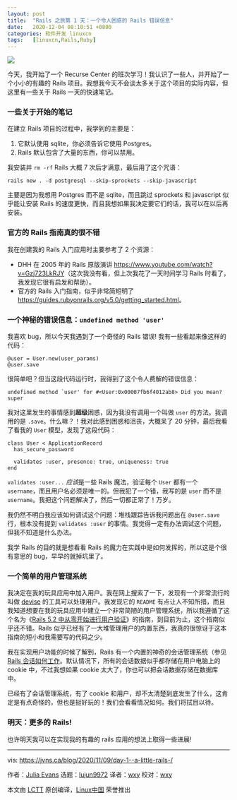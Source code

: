 ```yaml
---
layout: post
title:	"Rails 之旅第 1 天：一个令人困惑的 Rails 错误信息"
date:	2020-12-04 08:10:51 +0800 
categories:	软件开发 linuxcn 
tags:	[linuxcn,Rails,Ruby]
---
```



![](/Asserts/Images//attachment/album/202012/04/080957f0p4piqz52bypqb5.jpg)


今天，我开始了一个 Recurse Center 的班次学习！我认识了一些人，并开始了一个小小的有趣的 Rails 项目。我想我今天不会谈太多关于这个项目的实际内容，但这里有一些关于 Rails 一天的快速笔记。


### 一些关于开始的笔记


在建立 Rails 项目的过程中，我学到的主要是：


1. 它默认使用 sqlite，你必须告诉它使用 Postgres。
2. Rails 默认包含了大量的东西，你可以禁用。


我安装并 `rm -rf` Rails 大概 7 次后才满意，最后用了这个咒语：



```
rails new . -d postgresql --skip-sprockets --skip-javascript

```

主要是因为我想用 Postgres 而不是 sqlite，而且跳过 sprockets 和 javascript 似乎能让安装 Rails 的速度更快，而且我想如果我决定要它们的话，我可以在以后再安装。


### 官方的 Rails 指南真的很不错


我在创建我的 Rails 入门应用时主要参考了 2 个资源：


* DHH 在 2005 年的 Rails 原版演讲 <https://www.youtube.com/watch?v=Gzj723LkRJY>（这次我没有看，但上次我花了一天时间学习 Rails 时看了，我发现它很有启发和帮助）。
* 官方的 Rails 入门指南，似乎非常简短明了 <https://guides.rubyonrails.org/v5.0/getting_started.html>。


### 一个神秘的错误信息：`undefined method 'user'`


我喜欢 bug，所以今天我遇到了一个奇怪的 Rails 错误! 我有一些看起来像这样的代码：



```
@user = User.new(user_params)
@user.save

```

很简单吧？但当这段代码运行时，我得到了这个令人费解的错误信息：



```
undefined method `user' for #<User:0x00007fb6f4012ab8> Did you mean? super

```

我对这里发生的事情感到**超级**困惑，因为我没有调用一个叫做 `user` 的方法。我调用的是 `.save`。什么嘛？！我对此感到困惑和沮丧，大概呆了 20 分钟，最后我看了看我的 `User` 模型，发现了这段代码：



```
class User < ApplicationRecord
  has_secure_password

  validates :user, presence: true, uniqueness: true
end

```

`validates :user...` *应该*是一些 Rails 魔法，验证每个 `User` 都有一个 `username`，而且用户名必须是唯一的。但我犯了一个错，我写的是 `user` 而不是 `username`。我把这个问题解决了，然后一切都正常了！万岁。


我仍然不明白我应该如何调试这个问题：堆栈跟踪告诉我问题出在 `@user.save` 行，根本没有提到 `validates :user` 的事情。我觉得一定有办法调试这个问题，但我不知道是什么办法。


我学 Rails 的目的就是想看看 Rails 的魔力在实践中是如何发挥的，所以这是个很有意思的 bug，早早的就掉坑里了。


### 一个简单的用户管理系统


我决定在我的玩具应用中加入用户。我在网上搜索了一下，发现有一个非常流行的叫做 [devise](https://github.com/heartcombo/devise) 的工具可以处理用户。我发现它的 `README` 有点让人不知所措，而且我知道想要在我的玩具应用中建立一个非常简陋的用户管理系统，所以我遵循了这个名为《[Rails 5.2 中从零开始进行用户验证](https://medium.com/@wintermeyer/authentication-from-scratch-with-rails-5-2-92d8676f6836)》的指南，到目前为止，这个指南似乎还不错。Rails 似乎已经有了一大堆管理用户的内置东西，我真的很惊讶于这本指南的短小和我需要写的代码之少。


我在实现用户功能的时候了解到，Rails 有一个内置的神奇的会话管理系统（参见 [Rails 会话如何工作](https://www.justinweiss.com/articles/how-rails-sessions-work/)。默认情况下，所有的会话数据似乎都存储在用户电脑上的 cookie 中，不过我想如果 cookie 太大了，你也可以把会话数据存储在数据库中。


已经有了会话管理系统，有了 cookie 和用户，却不太清楚到底发生了什么，这肯定是有点奇怪的，但也是挺好玩的！我们会看看情况如何。我们将拭目以待。


### 明天：更多的 Rails!


也许明天我可以在实现我的有趣的 rails 应用的想法上取得一些进展!




---


via: <https://jvns.ca/blog/2020/11/09/day-1--a-little-rails-/>


作者：[Julia Evans](https://jvns.ca/) 选题：[lujun9972](https://github.com/lujun9972) 译者：[wxy](https://github.com/wxy) 校对：[wxy](https://github.com/wxy)


本文由 [LCTT](https://github.com/LCTT/TranslateProject) 原创编译，[Linux中国](https://linux.cn/) 荣誉推出
